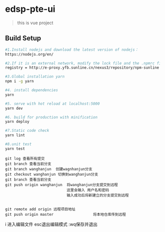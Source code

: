 # edsp-pte-ui

> this is vue project

## Build Setup

``` bash
#1.Install nodejs and download the latest version of nodejs：
https://nodejs.org/en/

#2.If it is an external network, modify the lock file and the .npmrc file as follows:
registry = http://e-proxy.yfb.sunline.cn/nexus3/repository/npm-sunline

#3.Global installation yarn
npm i -g yarn

#4. install dependencies
yarn

#5. serve with hot reload at localhost:5000
yarn dev

#6. build for production with minification
yarn deploy

#7.Static code check
yarn lint

#8.unit test
yarn test

```




<!-- git的操作 -->
	git log 查看所有提交
	git branch 查看当前分支
	git branch wanghanjun  创建wagnhanjun分支
	git checkout wanghanjun	切换到wanghanjun分支
	git branch 查看当前分支
	git push origin wanghanjun 	将wanghanjun分支提交到远程
								这里会输入 用户名和密码
								输入成功后将新建立的分支提交到远程


    git remote add origin 远程项目地址
    git push origin master                  将本地仓库传到远程


<!-- linux操作文件 -->

   i 进入编辑文件
   esc退出编辑模式
   :wq保存并退出
